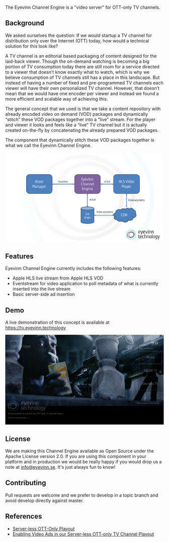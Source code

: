The Eyevinn Channel Engine is a "video server" for OTT-only TV channels.

## Background
We asked ourselves the question: If we would startup a TV channel for distribution only over the Internet (OTT) today, how would a technical solution for this look like?

A TV channel is an editorial based packaging of content designed for the laid-back viewer. Though the on-demand watching is becoming a big portion of TV consumption today there are still room for a service directed to a viewer that doesn’t know exactly what to watch, which is why we believe consumption of TV channels still has a place in this landscape. But instead of having a number of fixed and pre-programmed TV channels each viewer will have their own personalized TV channel. However, that doesn’t mean that we would have one encoder per viewer and instead we found a more efficient and scalable way of achieving this.

The general concept that we used is that we take a content repository with already encoded video on demand (VOD) packages and dynamically “stitch” these VOD packages together into a “live” stream. For the player and viewer it looks and feels like a “live” TV channel but it is actually created on-the-fly by concatenating the already prepared VOD packages.

The component that dynamically stitch these VOD packages together is what we call the Eyevinn Channel Engine.

![system description](system-description.png)

## Features

Eyevinn Channel Engine currently includes the following features:

* Apple HLS live stream from Apple HLS VOD
* Eventstream for video application to poll metadata of what is currently inserted into the live stream
* Basic server-side ad insertion

## Demo

A live demonstration of this concept is available at https://tv.eyevinn.technology

![screenshot](screenshot.png)

## License

We are making this Channel Engine available as Open Source under the Apache License version 2.0. If you are using this component in your platform and in production we would be really happy if you would drop us a note at info@eyevinn.se. It's just always fun to know!

## Contributing

Pull requests are welcome and we prefer to develop in a topic branch and avoid develop directly against master.

## References

* [Server-less OTT-Only Playout](https://medium.com/@eyevinntechnology/server-less-ott-only-playout-bc5a7f2e6d04)
* [Enabling Video Ads in our Server-less OTT-only TV Channel Playout](https://medium.com/@eyevinntechnology/enabling-video-ads-in-our-server-less-ott-only-tv-channel-playout-81a5e0458f17)